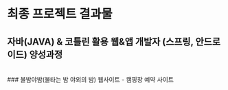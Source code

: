 # 최종 프로젝트 결과물
## 자바(JAVA) & 코틀린 활용 웹&앱 개발자 (스프링, 안드로이드) 양성과정
<br>
### 불밤야밤(불타는 밤 야외의 밤) 웹사이트 - 캠핑장 예약 사이트
